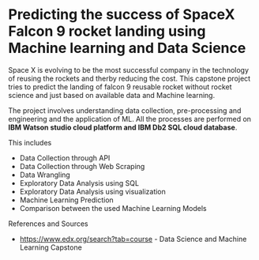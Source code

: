  
# Predicting the success of SpaceX Falcon 9 rocket landing using Machine learning and Data Science 

Space X is evolving to be the most successful company in the technology of reusing the rockets and therby reducing the cost. This capstone project tries to predict the landing of falcon 9 reusable rocket without rocket science and just based on available data and Machine learning.   

The project involves understanding data collection, pre-processing and engineering and the application of ML. All the processes are performed on **IBM Watson studio cloud platform and IBM Db2 SQL cloud database**.

This includes
 - Data Collection through API
 - Data Collection through Web Scraping 
 - Data Wrangling 
 - Exploratory Data Analysis using SQL
 - Exploratory Data Analysis using visualization 
 - Machine Learning Prediction 
 - Comparison between the used Machine Learning Models 

References and Sources 
 - https://www.edx.org/search?tab=course - Data Science and Machine Learning Capstone 
 
